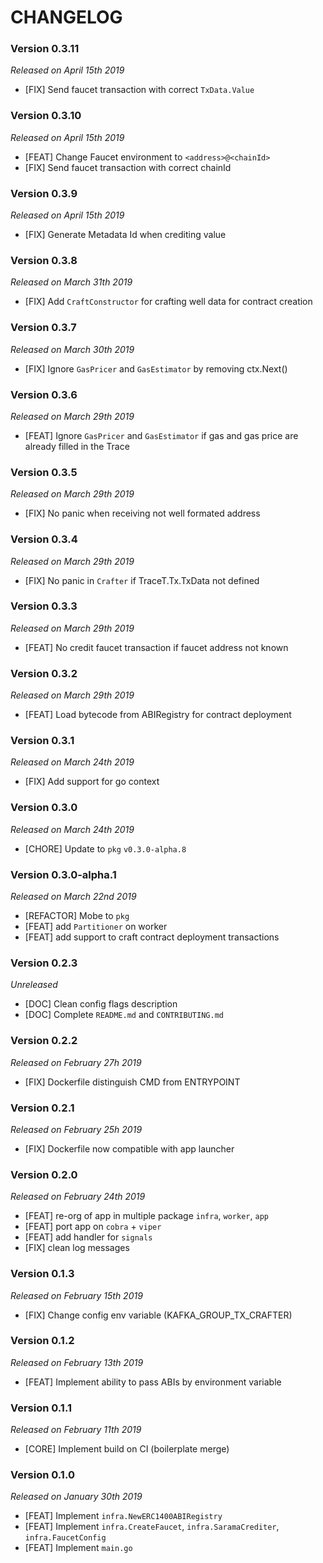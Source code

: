 # CHANGELOG

### Version 0.3.11

*Released on April 15th 2019*

- [FIX] Send faucet transaction with correct `TxData.Value`

### Version 0.3.10

*Released on April 15th 2019*

- [FEAT] Change Faucet environment to `<address>@<chainId>`
- [FIX] Send faucet transaction with correct chainId

### Version 0.3.9

*Released on April 15th 2019*

- [FIX] Generate Metadata Id when crediting value

### Version 0.3.8

*Released on March 31th 2019*

- [FIX] Add `CraftConstructor` for crafting well data for contract creation

### Version 0.3.7

*Released on March 30th 2019*

- [FIX] Ignore `GasPricer` and `GasEstimator` by removing ctx.Next()

### Version 0.3.6

*Released on March 29th 2019*

- [FEAT] Ignore `GasPricer` and `GasEstimator` if gas and gas price are already filled in the Trace

### Version 0.3.5

*Released on March 29th 2019*

- [FIX] No panic when receiving not well formated address

### Version 0.3.4

*Released on March 29th 2019*

- [FIX] No panic in `Crafter` if TraceT.Tx.TxData not defined

### Version 0.3.3

*Released on March 29th 2019*

- [FEAT] No credit faucet transaction if faucet address not known

### Version 0.3.2

*Released on March 29th 2019*

- [FEAT] Load bytecode from ABIRegistry for contract deployment

### Version 0.3.1

*Released on March 24th 2019*

- [FIX] Add support for go context

### Version 0.3.0

*Released on March 24th 2019*

- [CHORE] Update to `pkg` `v0.3.0-alpha.8`

### Version 0.3.0-alpha.1

*Released on March 22nd 2019*

- [REFACTOR] Mobe to `pkg`
- [FEAT] add `Partitioner` on worker
- [FEAT] add support to craft contract deployment transactions

### Version 0.2.3

*Unreleased*

- [DOC] Clean config flags description
- [DOC] Complete ```README.md``` and ```CONTRIBUTING.md```

### Version 0.2.2

*Released on February 27h 2019*

- [FIX] Dockerfile distinguish CMD from ENTRYPOINT

### Version 0.2.1

*Released on February 25h 2019*

- [FIX] Dockerfile now compatible with app launcher
  

### Version 0.2.0

*Released on February 24th 2019*

- [FEAT] re-org of app in multiple package `infra`, `worker`, `app`
- [FEAT] port app on `cobra` + `viper`
- [FEAT] add handler for `signals`
- [FIX] clean log messages
  
### Version 0.1.3

*Released on February 15th 2019*

- [FIX] Change config env variable (KAFKA_GROUP_TX_CRAFTER)

### Version 0.1.2

*Released on February 13th 2019*

- [FEAT] Implement ability to pass ABIs by environment variable


### Version 0.1.1

*Released on February 11th 2019*

- [CORE] Implement build on CI (boilerplate merge)


### Version 0.1.0

*Released on January 30th 2019*

- [FEAT] Implement `infra.NewERC1400ABIRegistry`
- [FEAT] Implement `infra.CreateFaucet`, `infra.SaramaCrediter`, `infra.FaucetConfig`
- [FEAT] Implement `main.go` 